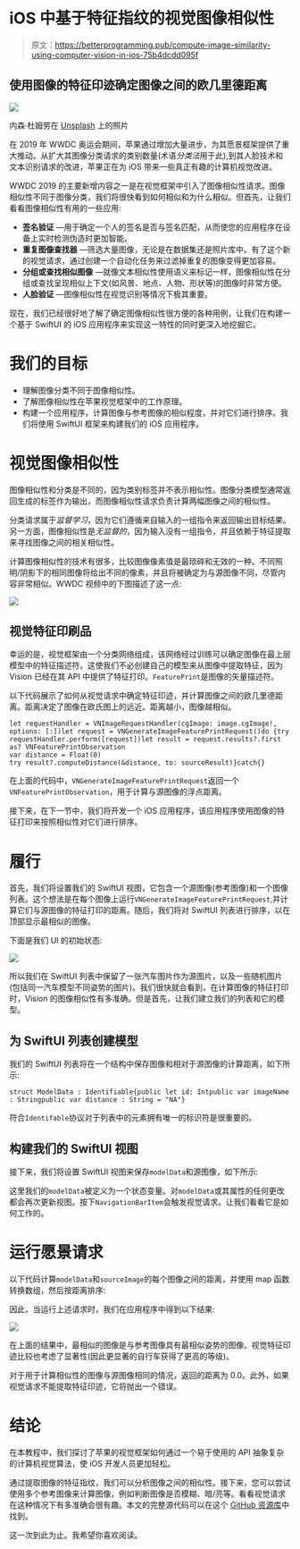 # iOS 中基于特征指纹的视觉图像相似性

> 原文：<https://betterprogramming.pub/compute-image-similarity-using-computer-vision-in-ios-75b4dcdd095f>

## 使用图像的特征印迹确定图像之间的欧几里德距离

![](img/fd10ec936dfd112a8487ff714d0fd1e3.png)

内森·杜姆劳在 [Unsplash](https://unsplash.com?utm_source=medium&utm_medium=referral) 上的照片

在 2019 年 WWDC 奥运会期间，苹果通过增加大量进步，为其愿景框架提供了重大推动。从扩大其图像分类请求的类别数量(术语*分类法*用于此),到其人脸技术和文本识别请求的改进，苹果正在为 iOS 带来一些真正有趣的计算机视觉改进。

WWDC 2019 的主要新增内容之一是在视觉框架中引入了图像相似性请求。图像相似性不同于图像分类，我们将很快看到如何相似和为什么相似。但首先，让我们看看图像相似性有用的一些应用:

*   **签名验证** —用于确定一个人的签名是否与签名匹配，从而使您的应用程序在设备上实时检测伪造时更加智能。
*   **重复图像查找器** —筛选大量图像，无论是在数据集还是照片库中。有了这个新的视觉请求，通过创建一个自动化任务来过滤掉重复的图像变得更加容易。
*   **分组或查找相似图像** —就像文本相似性使用语义来标记一样，图像相似性在分组或查找呈现相似上下文(如风景、地点、人物、形状等)的图像时非常方便。
*   **人脸验证** —图像相似性在视觉识别等情况下极其重要。

现在，我们已经很好地了解了确定图像相似性很方便的各种用例，让我们在构建一个基于 SwiftUI 的 iOS 应用程序来实现这一特性的同时更深入地挖掘它。

# 我们的目标

*   理解图像分类不同于图像相似性。
*   了解图像相似性在苹果视觉框架中的工作原理。
*   构建一个应用程序，计算图像与参考图像的相似程度，并对它们进行排序。我们将使用 SwiftUI 框架来构建我们的 iOS 应用程序。

# 视觉图像相似性

图像相似性和分类是不同的，因为类别标签并不表示相似性。图像分类模型通常返回生成的标签作为输出，而图像相似性请求负责计算两幅图像之间的相似性。

分类请求属于*监督学习*，因为它们遵循来自输入的一组指令来返回输出目标结果。另一方面，图像相似性是*无监督的*，因为输入没有一组指令，并且依赖于特征提取来寻找图像之间的相关相似性。

计算图像相似性的技术有很多，比较图像像素值是最琐碎和无效的一种。不同照明/阴影下的相同图像将给出不同的像素，并且将被确定为与源图像不同，尽管内容非常相似。WWDC 视频中的下图描述了这一点:

![](img/fc6bac12c9ec2b475caa15635c303619.png)

## 视觉特征印刷品

幸运的是，视觉框架由一个分类网络组成，该网络经过训练可以确定图像在最上层模型中的特征描述符。这使我们不必创建自己的模型来从图像中提取特征，因为 Vision 已经在其 API 中提供了特征打印。`FeaturePrint`是图像的矢量描述符。

以下代码展示了如何从视觉请求中确定特征印迹，并计算图像之间的欧几里德距离。距离决定了图像在欧氏图上的远近。距离越小，图像越相似。

```
let requestHandler = VNImageRequestHandler(cgImage: image.cgImage!, options: [:])let request = VNGenerateImageFeaturePrintRequest()do {try requestHandler.perform([request])let result = request.results?.first as? VNFeaturePrintObservation
var distance = Float(0)
try result?.computeDistance(&distance, to: sourceResult)}catch{}
```

在上面的代码中，`VNGenerateImageFeaturePrintRequest`返回一个`VNFeaturePrintObservation`，用于计算与源图像的浮点距离。

接下来，在下一节中，我们将开发一个 iOS 应用程序，该应用程序使用图像的特征打印来按照相似性对它们进行排序。

# 履行

首先，我们将设置我们的 SwiftUI 视图，它包含一个源图像(参考图像)和一个图像列表。这个想法是在每个图像上运行`VNGenerateImageFeaturePrintRequest`,并计算它们与源图像的特征打印的距离。随后，我们将对 SwiftUI 列表进行排序，以在顶部显示最相似的图像。

下面是我们 UI 的初始状态:

![](img/f991eb463c171b932598105db459fff4.png)

所以我们在 SwiftUI 列表中保留了一张汽车图片作为源图片，以及一些随机图片(包括同一汽车模型不同姿势的图片)。我们很快就会看到，在计算图像的特征打印时，Vision 的图像相似性有多准确。但是首先，让我们建立我们的列表和它的模型。

## 为 SwiftUI 列表创建模型

我们的 SwiftUI 列表将在一个结构中保存图像和相对于源图像的计算距离，如下所示:

```
struct ModelData : Identifiable{public let id: Intpublic var imageName : Stringpublic var distance : String = "NA"}
```

符合`Identifable`协议对于列表中的元素拥有唯一的标识符是很重要的。

## 构建我们的 SwiftUI 视图

接下来，我们将设置 SwiftUI 视图来保存`modelData`和源图像，如下所示:

这里我们的`modelData`被定义为一个状态变量。对`modelData`或其属性的任何更改都会再次更新视图。按下`NavigationBarItem`会触发视觉请求。让我们看看它是如何工作的。

# 运行愿景请求

以下代码计算`modelData`和`sourceImage`的每个图像之间的距离，并使用 map 函数转换数组，然后按距离排序:

因此，当运行上述请求时，我们在应用程序中得到以下结果:

![](img/65336bca6db79865213a810e184277be.png)

在上面的结果中，最相似的图像是与参考图像具有最相似姿势的图像。视觉特征印迹比较也考虑了显著性(因此更显著的自行车获得了更高的等级)。

对于用于计算相似性的图像与源图像相同的情况，返回的距离为 0.0。此外，如果视觉请求不能提取特征印迹，它将抛出一个错误。

# 结论

在本教程中，我们探讨了苹果的视觉框架如何通过一个易于使用的 API 抽象复杂的计算机视觉算法，使 iOS 开发人员更加轻松。

通过提取图像的特征指纹，我们可以分析图像之间的相似性。接下来，您可以尝试使用多个参考图像来计算图像，例如判断图像是否模糊、暗/亮等。看看视觉请求在这种情况下有多准确会很有趣。本文的完整源代码可以在这个 [GitHub 资源库](https://github.com/anupamchugh/iowncode/tree/master/iOSImageSimilarityUsingVision)中找到。

这一次到此为止。我希望你喜欢阅读。